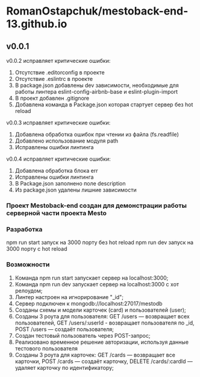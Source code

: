 # RomanOstapchuk/mestoback-end-13.github.io

## v0.0.1

v0.0.2 исправляет критические ошибки:
1) Отсутствие .editorconfig в проекте
2) Отсутствие .eslintrc в проекте
3) В package.json добавлены dev зависимости, необходимые для работы линтера eslint-config-airbnb-base и eslint-plugin-import
4) В проект добавлен .gitignore
5) Добавлена команда в Package.json которая стартует сервер без hot reload

v0.0.3 исправляет критические ошибки:
1) Добавлена обработка ошибок при чтении из файла (fs.readfile)
2) Добавлено использование модуля path
3) Исправлены ошибки линтинга

v0.0.4 исправляет критические ошибки:
1) Добавлена обработка блока err
2) Исправлены ошибки линтинга
3) В Package.json заполнено поле description
4) Из package.json удалены лишние зависимости

### Проект Mestoback-end создан для демонстрации работы серверной части проекта Mesto

### Разработка

npm run start запуск на 3000 порту без hot reload
npm run dev запуск на 3000 порту с hot reload

### Возможности 

1) Команда npm run start запускает сервер на localhost:3000;
2) Команда npm run dev запускает сервер на localhost:3000 с хот релоудом;
3) Линтер настроен на игнорирование "_id";
4) Сервер подключен к mongodb://localhost:27017/mestodb
5) Созданы схемы и модели карточек (card) и пользователей (user);
6) Созданы 3 роута для пользователя: GET /users — возвращает всех пользователей, GET /users/:userId - возвращает пользователя по _id, POST /users — создаёт пользователя;
7) Создан тестовый пользователь через POST-запрос;
8) Реализовано временное решение авторизации, используя данные тестового пользователя
9) Созданы 3 роута для карточек: GET /cards — возвращает все карточки, POST /cards — создаёт карточку, DELETE /cards/:cardId — удаляет карточку по идентификатору;
